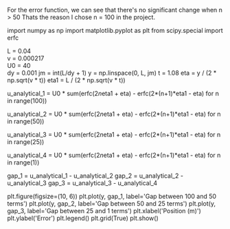 For the error function, we can see that there's no significant change when n > 50
Thats the reason I chose n = 100 in the project.

import numpy as np
import matplotlib.pyplot as plt
from scipy.special import erfc

L = 0.04  
v = 0.000217  
U0 = 40  
dy = 0.001 
jm = int(L/dy + 1) 
y = np.linspace(0, L, jm) 
t = 1.08
eta = y / (2 * np.sqrt(v * t))
eta1 = L / (2 * np.sqrt(v * t))  

u_analytical_1 = U0 * sum(erfc(2*n*eta1 + eta) - erfc(2*(n+1)*eta1 - eta) for n in range(100))

u_analytical_2 = U0 * sum(erfc(2*n*eta1 + eta) - erfc(2*(n+1)*eta1 - eta) for n in range(50))

u_analytical_3 = U0 * sum(erfc(2*n*eta1 + eta) - erfc(2*(n+1)*eta1 - eta) for n in range(25))

u_analytical_4 = U0 * sum(erfc(2*n*eta1 + eta) - erfc(2*(n+1)*eta1 - eta) for n in range(1))


gap_1 = u_analytical_1 - u_analytical_2
gap_2 = u_analytical_2 - u_analytical_3
gap_3 = u_analytical_3 - u_analytical_4

plt.figure(figsize=(10, 6))
plt.plot(y, gap_1, label='Gap between 100 and 50 terms')
plt.plot(y, gap_2, label='Gap between 50 and 25 terms')
plt.plot(y, gap_3, label='Gap between 25 and 1 terms')
plt.xlabel('Position (m)')
plt.ylabel('Error')
plt.legend()
plt.grid(True)
plt.show()
